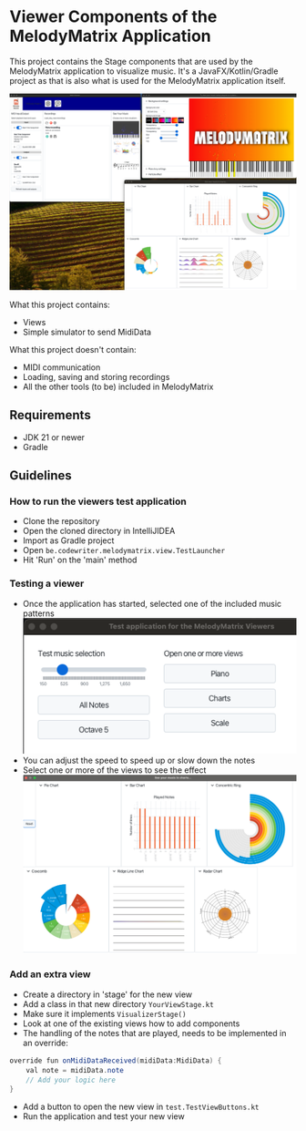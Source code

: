 # Viewer Components of the MelodyMatrix Application

This project contains the Stage components that are used by the MelodyMatrix application to visualize music. It's a
JavaFX/Kotlin/Gradle project as that is also what is used for the MelodyMatrix application itself.

![](docs/melodymatrix.png)

What this project contains:

* Views
* Simple simulator to send MidiData

What this project doesn't contain:

* MIDI communication
* Loading, saving and storing recordings
* All the other tools (to be) included in MelodyMatrix

## Requirements

* JDK 21 or newer
* Gradle

## Guidelines

### How to run the viewers test application

* Clone the repository
* Open the cloned directory in IntelliJIDEA
* Import as Gradle project
* Open `be.codewriter.melodymatrix.view.TestLauncher`
* Hit 'Run' on the 'main' method

### Testing a viewer

* Once the application has started, selected one of the included music patterns
  ![](docs/mainscreen.png)
* You can adjust the speed to speed up or slow down the notes
* Select one or more of the views to see the effect
  ![](docs/view-charts.png)

### Add an extra view

* Create a directory in 'stage' for the new view
* Add a class in that new directory `YourViewStage.kt`
* Make sure it implements `VisualizerStage()`
* Look at one of the existing views how to add components
* The handling of the notes that are played, needs to be implemented in an override:

```java
override fun onMidiDataReceived(midiData:MidiData) {
    val note = midiData.note
    // Add your logic here
}
```

* Add a button to open the new view in `test.TestViewButtons.kt`
* Run the application and test your new view
